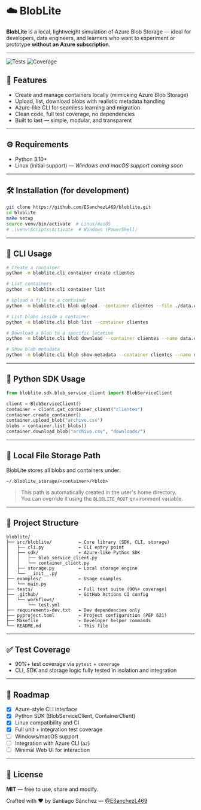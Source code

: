 # ☁️ BlobLite

**BlobLite** is a local, lightweight simulation of Azure Blob Storage — ideal for developers, data engineers, and learners who want to experiment or prototype **without an Azure subscription**.

---

![Tests](https://github.com/ESanchezL469/bloblite/actions/workflows/test.yml/badge.svg)
![Coverage](https://img.shields.io/badge/coverage-90%25-brightgreen)

## 🚀 Features

- Create and manage containers locally (mimicking Azure Blob Storage)
- Upload, list, download blobs with realistic metadata handling
- Azure-like CLI for seamless learning and migration
- Clean code, full test coverage, no dependencies
- Built to last — simple, modular, and transparent

---


## ⚙️ Requirements

- Python 3.10+
- Linux (initial support) — *Windows and macOS support coming soon*

---


## 🛠️ Installation (for development)

```bash
git clone https://github.com/ESanchezL469/bloblite.git
cd bloblite
make setup
source venv/bin/activate  # Linux/macOS
# .\venv\Scripts\Activate  # Windows (PowerShell)
```

---


## 🧪 CLI Usage

```bash
# Create a container
python -m bloblite.cli container create clientes

# List containers
python -m bloblite.cli container list

# Upload a file to a container
python -m bloblite.cli blob upload --container clientes --file ./data.csv

# List blobs inside a container
python -m bloblite.cli blob list --container clientes

# Download a blob to a specific location
python -m bloblite.cli blob download --container clientes --name data.csv --dest ./downloads/

# Show blob metadata
python -m bloblite.cli blob show-metadata --container clientes --name data.csv
```

---


## 🧩 Python SDK Usage

```python
from bloblite.sdk.blob_service_client import BlobServiceClient

client = BlobServiceClient()
container = client.get_container_client("clientes")
container.create_container()
container.upload_blob("archivo.csv")
blobs = container.list_blobs()
container.download_blob("archivo.csv", "downloads/")
```

---


## 📁 Local File Storage Path

BlobLite stores all blobs and containers under:

```
~/.bloblite_storage/<container>/<blob>
```

> This path is automatically created in the user's home directory.  
> You can override it using the `BLOBLITE_ROOT` environment variable.

---


## 📂 Project Structure

```
bloblite/
├── src/bloblite/          ← Core library (SDK, CLI, storage)
│   ├── cli.py             ← CLI entry point
│   ├── sdk/               ← Azure-like Python SDK
│   │   ├── blob_service_client.py
│   │   └── container_client.py
│   ├── storage.py         ← Local storage engine
│   └── __init__.py
├── examples/              ← Usage examples
│   └── main.py
├── tests/                 ← Full test suite (90%+ coverage)
├── .github/               ← GitHub Actions CI config
│   └── workflows/
│       └── test.yml
├── requirements-dev.txt   ← Dev dependencies only
├── pyproject.toml         ← Project configuration (PEP 621)
├── Makefile               ← Developer helper commands
└── README.md              ← This file
```

---


## ✅ Test Coverage

- 90%+ test coverage via `pytest` + `coverage`
- CLI, SDK and storage logic fully tested in isolation and integration


---


## 🔭 Roadmap

- [x] Azure-style CLI interface
- [x] Python SDK (BlobServiceClient, ContainerClient)
- [x] Linux compatibility and CI
- [x] Full unit + integration test coverage
- [ ] Windows/macOS support
- [ ] Integration with Azure CLI (`az`)
- [ ] Minimal Web UI for interaction

---


## 🪪 License

**MIT** — free to use, share and modify.

Crafted with ❤️ by Santiago Sánchez — [@ESanchezL469](https://github.com/ESanchezL469)
